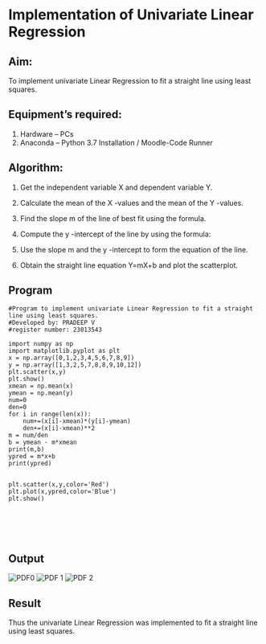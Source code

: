# Implementation of Univariate Linear Regression
## Aim:
To implement univariate Linear Regression to fit a straight line using least squares.
## Equipment’s required:
1.	Hardware – PCs
2.	Anaconda – Python 3.7 Installation / Moodle-Code Runner
## Algorithm:
1.	Get the independent variable X and dependent variable Y.
2.	Calculate the mean of the X -values and the mean of the Y -values.
3.	Find the slope m of the line of best fit using the formula.
 
4.	Compute the y -intercept of the line by using the formula:
 
5.	Use the slope m and the y -intercept to form the equation of the line.
6.	Obtain the straight line equation Y=mX+b and plot the scatterplot.
## Program
```
#Program to implement univariate Linear Regression to fit a straight line using least squares.
#Developed by: PRADEEP V
#register number: 23013543

import numpy as np 
import matplotlib.pyplot as plt
x = np.array([0,1,2,3,4,5,6,7,8,9])
y = np.array([1,3,2,5,7,8,8,9,10,12])
plt.scatter(x,y)
plt.show()
xmean = np.mean(x)
ymean = np.mean(y)
num=0
den=0
for i in range(len(x)):
    num+=(x[i]-xmean)*(y[i]-ymean)
    den+=(x[i]-xmean)**2
m = num/den
b = ymean - m*xmean
print(m,b)
ypred = m*x+b
print(ypred)


plt.scatter(x,y,color='Red')
plt.plot(x,ypred,color='Blue')
plt.show()






```
## Output
![PDF0](https://github.com/velupradeep/Univariate-Linear-Regression/assets/150329341/1c42c064-e815-4de7-91d6-0be8dd78746a)
![PDF 1](https://github.com/velupradeep/Univariate-Linear-Regression/assets/150329341/424226d5-05e0-4595-9d73-53c4e142b339)
![PDF 2](https://github.com/velupradeep/Univariate-Linear-Regression/assets/150329341/124456d3-0fba-451d-9962-fcdd69a6c279)

## Result
Thus the univariate Linear Regression was implemented to fit a straight line using least squares.
